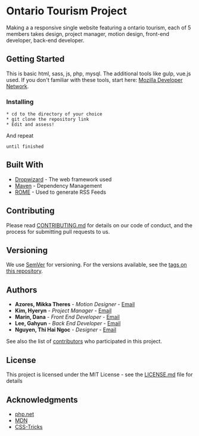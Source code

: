 # Ontario Tourism Project

Making a a responsive single website featuring a ontario tourism, each of 5 members takes design, project manager, motion design, front-end developer, back-end developer. 

## Getting Started

This is basic html, sass, js, php, mysql. The additional tools like gulp, vue.js used. If you don't familiar with these tools, start here: [Mozilla Developer Network](https://developer.mozilla.org/en-US/).

### Installing

```
* cd to the directory of your choice
* git clone the repository link
* Edit and assess!

```

And repeat

```
until finished
```

## Built With

* [Dropwizard](http://www.dropwizard.io/1.0.2/docs/) - The web framework used
* [Maven](https://maven.apache.org/) - Dependency Management
* [ROME](https://rometools.github.io/rome/) - Used to generate RSS Feeds

## Contributing

Please read [CONTRIBUTING.md](https://gist.github.com/PurpleBooth/b24679402957c63ec426) for details on our code of conduct, and the process for submitting pull requests to us.

## Versioning

We use [SemVer](http://semver.org/) for versioning. For the versions available, see the [tags on this repository](https://github.com/your/project/tags). 

## Authors

* **Azores, Mikka Theres** - *Motion Designer* - [Email](m_azores91446@fanshaweonline.ca)
* **Kim, Hyeryn** - *Project Manager* - [Email](h_kim90825@fanshaweonline.ca)
* **Marin, Dana** - *Front End Developer* - [Email](d_maringarcia@fanshaweonline.ca)
* **Lee, Gahyun** - *Back End Developer* - [Email](g_lee89360@fanshaweonline.ca)
* **Nguyen, Thi Hai Ngoc** - *Designer* - [Email](t_nguyen91265@fanshaweonline.ca)

See also the list of [contributors](https://github.com/Gahyunlee23/Azores_Kim_Lee-G_Marin_Nguyen_Hackathon/graphs/contributors) who participated in this project.

## License

This project is licensed under the MIT License - see the [LICENSE.md](LICENSE.md) file for details

## Acknowledgments

* [php.net](https://www.php.net/)
* [MDN](https://developer.mozilla.org/en-US/)
* [CSS-Tricks](https://css-tricks.com/)